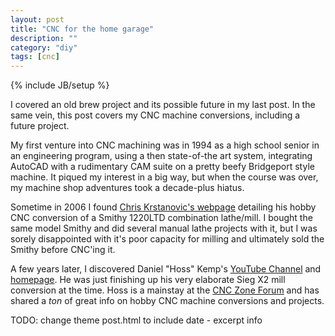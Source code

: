 ```yaml
---
layout: post
title: "CNC for the home garage"
description: ""
category: "diy"
tags: [cnc]
---
```

{% include JB/setup %}

I covered an old brew project and its possible future in my last post.  In the same vein, this post covers my CNC machine conversions, including a future project.

My first venture into CNC machining was in 1994 as a high school senior in an engineering program, using a then state-of-the art system, integrating AutoCAD with a rudimentary CAM suite on a pretty beefy Bridgeport style machine.  It piqued my interest in a big way, but when the course was over, my machine shop adventures took a decade-plus hiatus.

Sometime in 2006 I found [Chris Krstanovic's webpage](http://cnc.novalab.org) detailing his hobby CNC conversion of a Smithy 1220LTD combination lathe/mill.  I bought the same model Smithy and did several manual lathe projects with it, but I was sorely disappointed with it's poor capacity for milling and ultimately sold the Smithy before CNC'ing it.

A few years later, I discovered Daniel "Hoss" Kemp's [YouTube Channel](http://www.youtube.com/user/hossmachine) and [homepage](http://hossmachine.info).  He was just finishing up his very elaborate Sieg X2 mill conversion at the time.  Hoss is a mainstay at the [CNC Zone Forum](http://www.cnczone.com) and has shared a *ton* of great info on hobby CNC machine conversions and projects.

TODO: change theme post.html to include date - excerpt info

